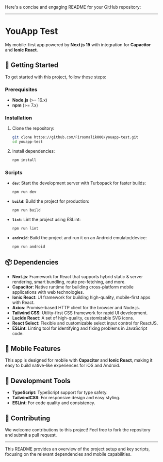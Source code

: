 Here's a concise and engaging README for your GitHub repository:

---

# YouApp Test

My mobile-first app powered by **Next js 15** with integration for **Capacitor** and **Ionic React**.

## 🚀 Getting Started

To get started with this project, follow these steps:

### Prerequisites

- **Node.js** (>= 16.x)
- **npm** (>= 7.x)

### Installation

1. Clone the repository:

   ```bash
   git clone https://github.com/Firosmalik000/youapp-test.git
   cd youapp-test
   ```

2. Install dependencies:

   ```bash
   npm install
   ```

### Scripts

- **`dev`**: Start the development server with Turbopack for faster builds:

  ```bash
  npm run dev
  ```

- **`build`**: Build the project for production:

  ```bash
  npm run build
  ```

- **`lint`**: Lint the project using ESLint:

  ```bash
  npm run lint
  ```

- **`android`**: Build the project and run it on an Android emulator/device:

  ```bash
  npm run android
  ```

## 📦 Dependencies

- **Next.js**: Framework for React that supports hybrid static & server rendering, smart bundling, route pre-fetching, and more.
- **Capacitor**: Native runtime for building cross-platform mobile applications with web technologies.
- **Ionic React**: UI framework for building high-quality, mobile-first apps with React.
- **Axios**: Promise-based HTTP client for the browser and Node.js.
- **Tailwind CSS**: Utility-first CSS framework for rapid UI development.
- **Lucide React**: A set of high-quality, customizable SVG icons.
- **React Select**: Flexible and customizable select input control for ReactJS.
- **ESLint**: Linting tool for identifying and fixing problems in JavaScript code.

## 📱 Mobile Features

This app is designed for mobile with **Capacitor** and **Ionic React**, making it easy to build native-like experiences for iOS and Android.

## 🔧 Development Tools

- **TypeScript**: TypeScript support for type safety.
- **TailwindCSS**: For responsive design and easy styling.
- **ESLint**: For code quality and consistency.

## 💬 Contributing

We welcome contributions to this project! Feel free to fork the repository and submit a pull request.


---

This README provides an overview of the project setup and key scripts, focusing on the relevant dependencies and mobile capabilities.
